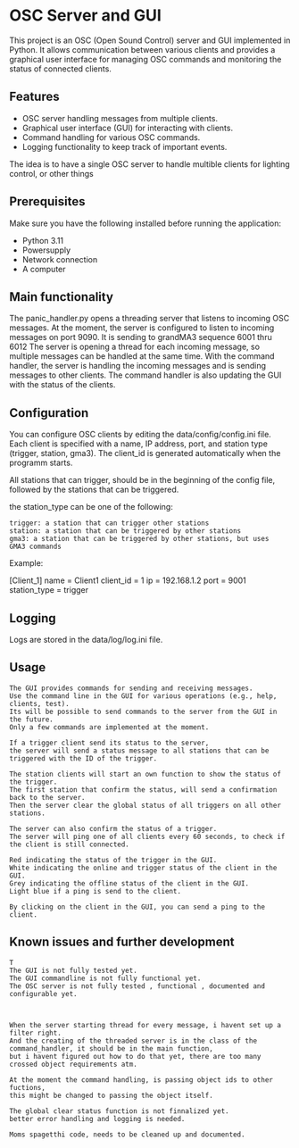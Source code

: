 
# OSC Server and GUI

This project is an OSC (Open Sound Control) server and GUI implemented in Python. It allows communication between various clients and provides a graphical user interface for managing OSC commands and monitoring the status of connected clients.

## Features

- OSC server handling messages from multiple clients.
- Graphical user interface (GUI) for interacting with clients.
- Command handling for various OSC commands.
- Logging functionality to keep track of important events.

The idea is to have a single OSC server to handle multible clients for lighting control, or other things

## Prerequisites

Make sure you have the following installed before running the application:

- Python 3.11
- Powersupply
- Network connection
- A computer


## Main functionality

The panic_handler.py opens a threading server that listens to incoming OSC messages.
At the moment, the server is configured to listen to incoming messages on port 9090.
It is sending to grandMA3 sequence 6001 thru 6012
The server is opening a thread for each incoming message, so multiple messages can be handled at the same time.
With the command handler, the server is handling the incoming messages and is sending messages to other clients.
The command handler is also updating the GUI with the status of the clients.


## Configuration
You can configure OSC clients by editing the data/config/config.ini file.
Each client is specified with a name, IP address, port, and station type (trigger, station, gma3).
The client_id is generated automatically when the programm starts.

All stations that can trigger, should be in the beginning of the config file,
followed by the stations that can be triggered.

the station_type can be one of the following:

	trigger: a station that can trigger other stations
	station: a station that can be triggered by other stations
	gma3: a station that can be triggered by other stations, but uses  GMA3 commands

Example:

[Client_1]
name = Client1
client_id = 1
ip = 192.168.1.2
port = 9001
station_type = trigger



## Logging

Logs are stored in the data/log/log.ini file.



## Usage

    The GUI provides commands for sending and receiving messages.
    Use the command line in the GUI for various operations (e.g., help, clients, test).
	Its will be possible to send commands to the server from the GUI in the future.
	Only a few commands are implemented at the moment.

	If a trigger client send its status to the server,
	the server will send a status message to all stations that can be triggered with the ID of the trigger.
	
	The station clients will start an own function to show the status of the trigger.
	The first station that confirm the status, will send a confirmation back to the server.
	Then the server clear the global status of all triggers on all other stations.

	The server can also confirm the status of a trigger.
	The server will ping one of all clients every 60 seconds, to check if the client is still connected.

	Red indicating the status of the trigger in the GUI.
	White indicating the online and trigger status of the client in the GUI.
	Grey indicating the offline status of the client in the GUI.
	Light blue if a ping is send to the client.
		
	By clicking on the client in the GUI, you can send a ping to the client.

## Known issues and further development

	T
	The GUI is not fully tested yet.
	The GUI commandline is not fully functional yet.
	The OSC server is not fully tested , functional , documented and configurable yet.
	
	

	When the server starting thread for every message, i havent set up a filter right.
	And the creating of the threaded server is in the class of the command_handler, it should be in the main function,
	but i havent figured out how to do that yet, there are too many crossed object requirements atm.

	At the moment the command handling, is passing object ids to other fuctions,
	this might be changed to passing the object itself.

	The global clear status function is not finnalized yet.
	better error handling and logging is needed.

	Moms spagetthi code, needs to be cleaned up and documented.